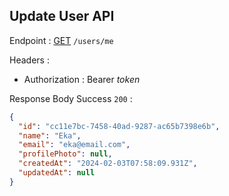 
## Update User API

Endpoint : [GET]() `/users/me`

Headers :

- Authorization : Bearer _token_

Response Body Success `200` :

```json
{
  "id": "cc11e7bc-7458-40ad-9287-ac65b7398e6b",
  "name": "Eka",
  "email": "eka@email.com",
  "profilePhoto": null,
  "createdAt": "2024-02-03T07:58:09.931Z",
  "updatedAt": null
}
```